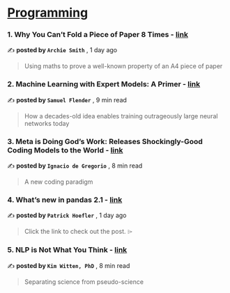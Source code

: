 
<h1><a href=https://medium.com/tag/programming/recommended target="_blank" rel="noopener noreferrer">Programming</a></h1>
<h3>1. Why You Can’t Fold a Piece of Paper 8 Times - <a href=https://medium.com/cantors-paradise/why-you-cant-fold-a-piece-of-paper-8-times-e82c2e23c62b?source=tag_recommended_feed---------0-84----------programming----------34d0fb14_25ed_46cb_b06f_f4afe9f6fd20------- target="_blank" rel="noopener noreferrer">link</a></h3>

✍️ **posted by `Archie Smith`** <date> , 1 day ago</date>

<blockquote>Using maths to prove a well-known property of an A4 piece of paper</blockquote>

<h3>2. Machine Learning with Expert Models: A Primer - <a href=https://medium.com/towards-data-science/machine-learning-with-expert-models-a-primer-6c74585f223f?source=tag_recommended_feed---------1-107----------programming----------34d0fb14_25ed_46cb_b06f_f4afe9f6fd20------- target="_blank" rel="noopener noreferrer">link</a></h3>

✍️ **posted by `Samuel Flender`** <date> , 9 min read</date>

<blockquote>How a decades-old idea enables training outrageously large neural networks today</blockquote>

<h3>3. Meta is Doing God’s Work: Releases Shockingly-Good Coding Models to the World - <a href=https://medium.com/@ignacio.de.gregorio.noblejas/meta-is-doing-gods-work-releases-shockingly-good-coding-models-to-the-world-848975e7d1f0?source=tag_recommended_feed---------2-85----------programming----------34d0fb14_25ed_46cb_b06f_f4afe9f6fd20------- target="_blank" rel="noopener noreferrer">link</a></h3>

✍️ **posted by `Ignacio de Gregorio`** <date> , 8 min read</date>

<blockquote>A new coding paradigm</blockquote>

<h3>4. What’s new in pandas 2.1 - <a href=https://medium.com/towards-data-science/whats-new-in-pandas-2-1-d26c0b8314a?source=tag_recommended_feed---------3-84----------programming----------34d0fb14_25ed_46cb_b06f_f4afe9f6fd20------- target="_blank" rel="noopener noreferrer">link</a></h3>

✍️ **posted by `Patrick Hoefler`** <date> , 1 day ago</date>

<blockquote>Click the link to check out the post. ⌲</blockquote>

<h3>5. NLP is Not What You Think - <a href=https://medium.com/@KimWitten/nlp-is-not-what-you-think-21ed3d031c71?source=tag_recommended_feed---------4-107----------programming----------34d0fb14_25ed_46cb_b06f_f4afe9f6fd20------- target="_blank" rel="noopener noreferrer">link</a></h3>

✍️ **posted by `Kim Witten, PhD`** <date> , 8 min read</date>

<blockquote>Separating science from pseudo-science</blockquote>

